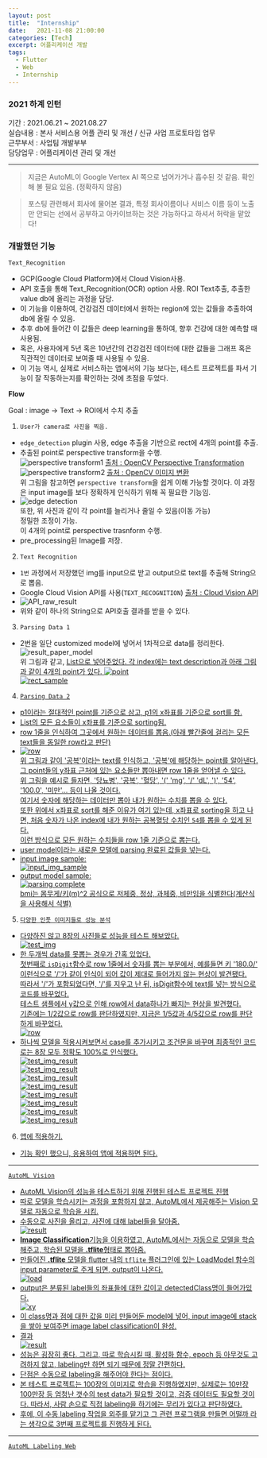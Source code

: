 ```yaml
---
layout: post
title:  "Internship"
date:   2021-11-08 21:00:00
categories: [Tech]
excerpt: 어플리케이션 개발  
tags:
  - Flutter
  - Web
  - Internship
---
```


### 2021 하계 인턴

기간 : 2021.06.21 ~ 2021.08.27  
실습내용 : 본사 서비스용 어플 관리 및 개선 / 신규 사업 프로토타입 업무  
근무부서 : 사업팀 개발부부  
담당업무 : 어플리케이션 관리 및 개선  

--- 

> 지금은 AutoML이 Google Vertex AI 쪽으로 넘어가거나 흡수된 것 같음. 확인해 볼 필요 있음. (정확하지 않음)  

> 포스팅 관련해서 회사에 물어본 결과, 특정 회사이름이나 서비스 이름 등이 노출만 안되는 선에서 공부하고 아카이브하는 것은 가능하다고 하셔서 허락을 맡았다!  

### 개발했던 기능

``Text_Recognition``  
  - GCP(Google Cloud Platform)에서 Cloud Vision사용.  
  - API 호출을 통해 Text_Recognition(OCR) option 사용. ROI Text추출, 추출한 value db에 올리는 과정을 담당.  
  - 이 기능을 이용하여, 건강검진 데이터에서 원하는 region에 있는 값들을 추출하여 db에 올릴 수 있음.  
  - 추후 db에 들어간 이 값들은 deep learning을 통하여, 향후 건강에 대한 예측할 때 사용됨.  
  - 혹은, 사용자에게 5년 혹은 10년간의 건강검진 데이터에 대한 값들을 그래프 혹은 직관적인 데이터로 보여줄 때 사용될 수 있음.  
  - 이 기능 역시, 실제로 서비스하는 앱에서의 기능 보다는, 테스트 프로젝트를 파서 기능이 잘 작동하는지를 확인하는 것에 초점을 두었다.  


**Flow**  

Goal : image -> Text -> ROI에서 수치 추출  

1. `User가 camera로 사진을 찍음.`
  * `edge_detection` plugin 사용, edge 추출을 기반으로 rect에 4개의 point를 추출.  
  * 추출된 point로 perspective transform을 수행.  
  ![perspective transform1](/assets/images/HEM/ocr/perspective_transform.PNG) [출처 : OpenCV Perspective Transformation](https://miatistory.tistory.com/5)  
  ![perspective transform2](/assets/images/HEM/ocr/perspective_transform2.PNG) [출처 : OpenCV 이미지 변환](https://yeoeun-ji.tistory.com/26)  
  위 그림을 참고하면 `perspective transform`을 쉽게 이해 가능할 것이다.  이 과정은 input image를 보다 정확하게 인식하기 위해 꼭 필요한 기능임.  
  * ![edge detection](/assets/images/HEM/ocr/edge_detection.jpg)  
  또한, 위 사진과 같이 각 point를 늘리거나 줄일 수 있음(이동 가능)  
  정밀한 조정이 가능.  
  이 4개의 point로 perspective trasnform 수행.  
  * pre_processing된 Image를 저장.  
    
2. `Text Recognition`
  * ``1번`` 과정에서 저장했던 img를 input으로 받고 output으로 text를 추출해 String으로 뽑음.  
  * Google Cloud Vision API를 사용(`TEXT_RECOGNITION`)  [출처 : Cloud Vision API](https://cloud.google.com/vision/docs/ocr)  
  * ![API_raw_result](/assets/images/HEM/ocr/API_raw_result.PNG)  
  * 위와 같이 하나의 String으로 API호출 결과를 받을 수 있다.
    
3. `Parsing Data 1`  
  * 2번을 일단 customized model에 넣어서 1차적으로 data를 정리한다.  
  ![result_paper_model](/assets/images/HEM/ocr/result_paper_model.PNG)  
  위 그림과 같고, <u>List<model><u>으로 넣어주었다. 각 index에는 text description과 아래 그림과 같이 4개의 point가 있다.
  ![point](/assets/images/HEM/ocr/point.PNG)  
  ![rect_sample](/assets/images/HEM/ocr/rect_sample.PNG)  
    
4. `Parsing Data 2`
  * p1이라는 절대적인 point를 기준으로 삼고, p1의 x좌표를 기준으로 sort를 함.  
  * List의 모든 요소들이 x좌표를 기준으로 sorting됨.  
  * row 1줄을 인식하여 그곳에서 원하는 데이터를 뽑음.(아래 빨간줄에 걸리는 모든 text들을 동일한 row라고 판단)
  * ![row](/assets/images/HEM/ocr/row.jpg)  
  위 그림과 같이 '공복'이라는 text를 인식하고, '공복'에 해당하는 point를 알아낸다. 그 point들의 y좌표 근처에 있는 요소들만 뽑아내면 row 1줄을 얻어낼 수 있다.  
  위 그림을 예시로 들자면, '당뇨병', '공복', '혈당', '(' 'mg', '/' 'dL', ')', '54', '100.0', '미만'... 등이 나올 것이다.  
  여기서 숫자에 해당하는 데이터만 뽑아 내가 원하는 수치를 뽑을 수 있다.  
  또한 위에서 <u>x좌표로 sort</u>를 해준 이유가 여기 있는데, x좌표로 sorting을 하고 나면, 처음 숫자가 나온 index에 내가 원하는 공복혈당 수치인 `54`를 뽑을 수 있게 된다.  
  이런 방식으로 모든 원하는 수치들을 row 1줄 기준으로 뽑는다.  
  * user model이라는 새로운 모델에 parsing 완료된 값들을 넣는다.  
  * input image sample:  
  ![input_img_sample](/assets/images/HEM/ocr/input_sample.jpg)  
  * output model sample:  
  ![parsing complete](/assets/images/HEM/ocr/result.PNG)  
  bmi는 몸무게/키(m)^2 공식으로 저체중, 정상, 과체중, 비만임을 식별한다(계산식을 사용해서 식별)  
    
5. `다양한 인풋 이미지들로 성능 분석`
  * 다양하진 않고 8장의 사진들로 성능을 테스트 해보았다.  
  ![test_img](/assets/images/HEM/ocr/test_img.jpg)  
  * 한 두개씩 data를 못뽑는 경우가 간혹 있었다.  
  첫번째로 `isDigit`함수로 row 1줄에서 숫자를 뽑는 부분에서, 예를들면 키 '180.0/' 이런식으로 '/'가 같이 인식이 되어 값이 제대로 들어가지 않는 현상이 발견됐다.  
  따라서 '/'가 포함되었다면, '/'를 지우고 난 뒤, isDigit함수에 text를 넣는 방식으로 코드를 바꾸었다.  
  테스트 샘플에서 y값으로 인해 row에서 data하나가 빠지는 현상을 발견했다.  
  기존에는 1/2값으로 row를 판단하였지만, 지금은 1/5값과 4/5값으로 row를 판단하게 바꾸었다.  
  ![row](/assets/images/HEM/ocr/row_change.png)  
  * 하나씩 모델을 적용시켜보면서 case를 추가시키고 조건문을 바꾸며 최종적인 코드로는 8장 모두 정확도 100%로 인식했다.  
  ![test_img_result](/assets/images/HEM/ocr/test_img1.jpg)  
  ![test_img_result](/assets/images/HEM/ocr/test_img2.jpg)  
  ![test_img_result](/assets/images/HEM/ocr/test_img3.jpg)  
  ![test_img_result](/assets/images/HEM/ocr/test_img4.jpg)  
  ![test_img_result](/assets/images/HEM/ocr/test_img5.jpg)  
  ![test_img_result](/assets/images/HEM/ocr/test_img6.jpg)  
  ![test_img_result](/assets/images/HEM/ocr/test_img7.jpg)  
  ![test_img_result](/assets/images/HEM/ocr/test_img8.jpg)  
    
6. 앱에 적용하기.  
  * 기능 확인 했으니, 응용하여 앱에 적용하면 된다.  

---  

``AutoML Vision``  
  - AutoML Vision의 성능을 테스트하기 위해 진행된 테스트 프로젝트 진행  
  - 따로 모델을 학습시키는 과정을 포함하지 않고, AutoML에서 제공해주는 Vision 모델로 자동으로 학습을 시킴.  
  - 수동으로 사진을 올리고, 사진에 대해 label들을 달아줌.  
  ![result](/assets/images/HEM/labeling.png)  
  - **Image Classification**기능을 이용하였고, AutoML에서는 자동으로 모델을 학습해주고, 학습된 모델을 **.tflite**형태로 뽑아줌.  
  - 만들어진 **.tflite** 모델을 flutter 내의 `tflite` 플러그인에 있는 LoadModel 함수의 input parameter로 주게 되면, output이 나온다.  
  ![load](/assets/images/HEM/loadModel.png)  
  - output은 분류된 label들의 좌표들에 대한 값이고 detectedClass명이 들어가있다.  
  ![xy](/assets/images/HEM/xy.png)  
  - 이 class명과 점에 대한 값을 미리 만들어둔 model에 넣어, input image에 stack을 쌓아 보여주면 image label classification이 완성.  
  - 결과  
  ![result](/assets/images/HEM/result.jpg)  
  - 성능은 굉장히 좋다. 그리고, 따로 학습시킬 때, 활성화 함수, epoch 등 아무것도 고려하지 않고, labeling만 하면 되기 때문에 정말 간편하다.  
  - 단점은 수동으로 labeling을 해주어야 한다는 점이다.  
  - 본 테스트 프로젝트는 100장의 이미지로 학습을 진행하였지만, 실제로는 10만장 100만장 등 엄청난 갯수의 test data가 필요할 것이고, 검증 데이터도 필요할 것이다. 따라서, 사람 손으로 직접 labeling을 하기에는 무리가 있다고 판단하였다.  
  - 후에, 이 수동 labeling 작업을 외주를 맡기고 그 관련 프로그램을 만들면 어떨까 라는 생각으로 3번째 프로젝트를 진행하게 된다.  

---  

``AutoML Labeling Web``  
